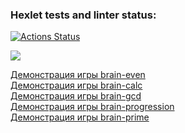 ### Hexlet tests and linter status:

[![Actions Status](https://github.com/asfiks/frontend-project-44/workflows/hexlet-check/badge.svg)](https://github.com/asfiks/frontend-project-44/actions)

<a href="https://codeclimate.com/github/asfiks/frontend-project-44/maintainability"><img src="https://api.codeclimate.com/v1/badges/136c4789d2a039eb6bb7/maintainability" /></a>

<a href="https://asciinema.org/a/6GQMKEQgI1K7k9IQgRyyoZaLu">Демонстрация игры brain-even</a>
<br>
<a href="https://asciinema.org/a/aG6xlJobfUTS91c29K1JWFrpZ">Демонстрация игры brain-calc</a>
<br>
<a href="https://asciinema.org/a/kO3l2FXzSykfjt0JnWY8h5rXE">Демонстрация игры brain-gcd</a>
<br>
<a href="https://asciinema.org/a/P76vEioIwOiEMIh6U3Co6s1SM">Демонстрация игры brain-progression</a>
<br>
<a href="https://asciinema.org/a/dC0el24UF7USW9cdwaep7CWf5">Демонстрация игры brain-prime</a>
